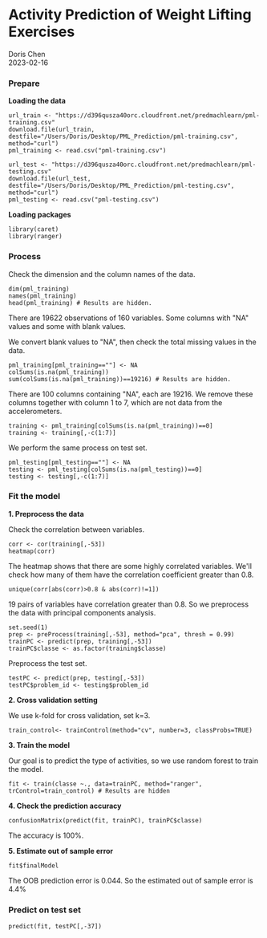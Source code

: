 # Activity Prediction of Weight Lifting Exercises  

Doris Chen  
2023-02-16  

### Prepare

**Loading the data**

```{r, message=FALSE}
url_train <- "https://d396qusza40orc.cloudfront.net/predmachlearn/pml-training.csv"
download.file(url_train, destfile="/Users/Doris/Desktop/PML_Prediction/pml-training.csv", method="curl")
pml_training <- read.csv("pml-training.csv")

url_test <- "https://d396qusza40orc.cloudfront.net/predmachlearn/pml-testing.csv"
download.file(url_test, destfile="/Users/Doris/Desktop/PML_Prediction/pml-testing.csv", method="curl")
pml_testing <- read.csv("pml-testing.csv")
```
  
**Loading packages**  
  
```{r, message=FALSE}
library(caret)
library(ranger)
```
  
### Process  
  
Check the dimension and the column names of the data.  

```{r, results='hide'}
dim(pml_training)   
names(pml_training)
head(pml_training) # Results are hidden.
```
  
There are 19622 observations of 160 variables. Some columns with "NA" values and some with blank values.  
  
We convert blank values to "NA", then check the total missing values in the data.    
  
```{r, results='hide'}
pml_training[pml_training==""] <- NA
colSums(is.na(pml_training))   
sum(colSums(is.na(pml_training))==19216) # Results are hidden.
```
  
There are 100 columns containing "NA", each are 19216. We remove these columns together with column 1 to 7, which are not data from the accelerometers.  
  
```{r}
training <- pml_training[colSums(is.na(pml_training))==0]
training <- training[,-c(1:7)]
```
    
We perform the same process on test set.   
  
```{r}
pml_testing[pml_testing==""] <- NA
testing <- pml_testing[colSums(is.na(pml_testing))==0]
testing <- testing[,-c(1:7)]
```  
  
### Fit the model  
  
**1. Preprocess the data**  

Check the correlation between variables.  
  
```{r}
corr <- cor(training[,-53])
heatmap(corr)
```
  
The heatmap shows that there are some highly correlated variables. We'll check how many of them have the correlation coefficient greater than 0.8.

```{r}
unique(corr[abs(corr)>0.8 & abs(corr)!=1])
```
  
19 pairs of variables have correlation greater than 0.8. So we preprocess the data with principal components analysis.    
  
```{r}
set.seed(1)
prep <- preProcess(training[,-53], method="pca", thresh = 0.99)
trainPC <- predict(prep, training[,-53])
trainPC$classe <- as.factor(training$classe)
```
  
Preprocess the test set.  
  
```{r}
testPC <- predict(prep, testing[,-53])
testPC$problem_id <- testing$problem_id
```
  
**2. Cross validation setting**        
  
We use k-fold for cross validation, set k=3.  
  
```{r}
train_control<- trainControl(method="cv", number=3, classProbs=TRUE)
```
  
**3. Train the model**     
  
Our goal is to predict the type of activities, so we use random forest to train the model.
  
```{r, cache=TRUE, results='hide'}
fit <- train(classe ~., data=trainPC, method="ranger", trControl=train_control) # Results are hidden
```
   
**4. Check the prediction accuracy**
  
```{r}
confusionMatrix(predict(fit, trainPC), trainPC$classe)
```
  
The accuracy is 100%.  

**5. Estimate out of sample error**  
  
```{r}
fit$finalModel
```
  
The OOB prediction error is 0.044. So the estimated out of sample error is 4.4%  
  
### Predict on test set  
  
```{r}
predict(fit, testPC[,-37])
```
  





